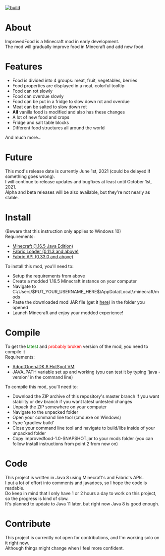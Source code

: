 [![build](https://github.com/RedGrapefruit09/ImprovedFood/actions/workflows/build.yml/badge.svg)](https://github.com/RedGrapefruit09/ImprovedFood/actions/workflows/build.yml)

# About
ImprovedFood is a Minecraft mod in early development.  
The mod will gradually improve food in Minecraft and add new food.

# Features
<ul>
<li>Food is divided into 4 groups: meat, fruit, vegetables, berries</li>
<li>Food properties are displayed in a neat, colorful tooltip</li>
<li>Food can rot slowly</li>
<li>Food can overdue slowly</li>
<li>Food can be put in a fridge to slow down rot and overdue</li>
<li>Meat can be salted to slow down rot</li>
<li><b>All</b> vanilla food is modified and also has these changes</li>
<li>A lot of new food and crops</li>
<li>Fridge and salt table blocks</li>
<li>Different food structures all around the world</li>
</ul>
And much more...

# Future
This mod's release date is currently June 1st, 2021 (could be delayed if something goes wrong).  
I will continue to release updates and bugfixes at least until October 1st, 2021.  
Alpha and beta releases will be also available, but they're not nearly as stable.

# Install
(Beware that this instruction only applies to Windows 10)  
Requirements:
<ul>
<li><a href="https://www.minecraft.net/en-us/">Minecraft (1.16.5 Java Edition)</a></li>
<li><a href="https://fabricmc.net/use/">Fabric Loader (0.11.3 and above)</a></li>
<li><a href="https://www.curseforge.com/minecraft/mc-mods/fabric-api/files">Fabric API (0.33.0 and above)</a></li>
</ul>
To install this mod, you'll need to:
<ul>
<li>Setup the requirements from above</li>
<li>Create a modded 1.16.5 Minecraft instance on your computer</li>
<li>Navigate to C:/Users/$PUT_YOUR_USERNAME_HERE$/AppData/Local/.minecraft/mods</li>
<li>Paste the downloaded mod JAR file (get it <a href="https://github.com/RedGrapefruit09/ImprovedFood/releases">here</a>) in the folder you opened</li>
<li>Launch Minecraft and enjoy your modded experience!</li>
</ul>

# Compile
To get the <span style="color: green">latest</span> and <span style="color: red">probably broken</span> version of the mod, you need to compile it  
Requirements:
<ul>
<li><a href="https://adoptopenjdk.net/?variant=openjdk8&jvmVariant=hotspot">AdoptOpenJDK 8 HotSpot VM</a></li>
<li>JAVA_PATH variable set up and working (you can test it by typing 'java -version' in the command line)</li>
</ul>
To compile this mod, you'll need to:
<ul>
<li>Download the ZIP archive of this repository's master branch if you want stability or dev branch if you want latest untested changes</li>
<li>Unpack the ZIP somewhere on your computer</li>
<li>Navigate to the unpacked folder</li>
<li>Open your command line tool (cmd.exe on Windows)</li>
<li>Type 'gradlew build'</li>
<li>Close your command line tool and navigate to build/libs inside of your unpacked folder</li>
<li>Copy improvedfood-1.0-SNAPSHOT.jar to your mods folder (you can follow Install instructions from point 2 from now on)</li>
</ul>

# Code
This project is written in Java 8 using Minecraft's and Fabric's APIs.  
I put a lot of effort into comments and javadocs, so I hope the code is readable.  
Do keep in mind that I only have 1 or 2 hours a day to work on this project, so the progress is kind of slow.  
It's planned to update to Java 11 later, but right now Java 8 is good enough.

# Contribute
This project is currently not open for contributions, and I'm working solo on it right now.  
Although things might change when I feel more confident.